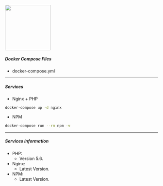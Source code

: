 <img src="https://www.mundodocker.com.br/wp-content/uploads/2015/06/docker_facebook_share.png" width="150">

##### Docker Compose Files
- docker-compose.yml

---

##### Services

- Nginx + PHP
```bash
docker-compose up -d nginx
```

- NPM
```bash
docker-compose run --rm npm -v
```
---

##### Services information

- PHP:
    - Version 5.6.
- Nginx:
    - Latest Version.
- NPM:
    - Latest Version.